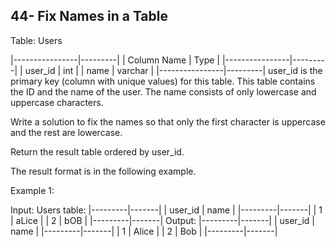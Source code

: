 ## 44- Fix Names in a Table
Table: Users

|----------------|---------|
| Column Name    | Type    |
|----------------|---------|
| user_id        | int     |
| name           | varchar |
|----------------|---------|
user_id is the primary key (column with unique values) for this table.
This table contains the ID and the name of the user. The name consists of only lowercase and uppercase characters.
 

Write a solution to fix the names so that only the first character is uppercase and the rest are lowercase.

Return the result table ordered by user_id.

The result format is in the following example.

 

Example 1:

Input: 
Users table:
|---------|-------|
| user_id | name  |
|---------|-------|
| 1       | aLice |
| 2       | bOB   |
|---------|-------|
Output: 
|---------|-------|
| user_id | name  |
|---------|-------|
| 1       | Alice |
| 2       | Bob   |
|---------|-------|

